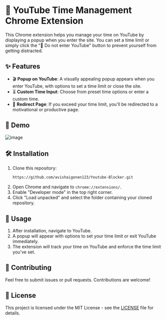 # 📅 YouTube Time Management Chrome Extension

This Chrome extension helps you manage your time on YouTube by displaying a popup when you enter the site. You can set a time limit or simply click the "🚫 Do not enter YouTube" button to prevent yourself from getting distracted.

## ✨ Features

- 🎬 **Popup on YouTube**: A visually appealing popup appears when you enter YouTube, with options to set a time limit or close the site.
- ⏳ **Custom Time Input**: Choose from preset time options or enter a custom time.
- 🔗 **Redirect Page**: If you exceed your time limit, you'll be redirected to a motivational or productive page.

## 📸 Demo

![image](https://github.com/user-attachments/assets/f8a26bff-51d5-4982-a3d7-4a9b6ac9a838)

## 🛠️ Installation

1. Clone this repository:  
   ```bash
   https://github.com/avishaigonen123/Youtube-Blocker.git
2. Open Chrome and navigate to `chrome://extensions/`.
3. Enable "Developer mode" in the top right corner.
4. Click "Load unpacked" and select the folder containing your cloned repository.

## 🚀 Usage

1. After installation, navigate to YouTube.
2. A popup will appear with options to set your time limit or exit YouTube immediately.
3. The extension will track your time on YouTube and enforce the time limit you've set.

## 🤝 Contributing

Feel free to submit issues or pull requests. Contributions are welcome!

## 📄 License

This project is licensed under the MIT License - see the [LICENSE](LICENSE) file for details.
